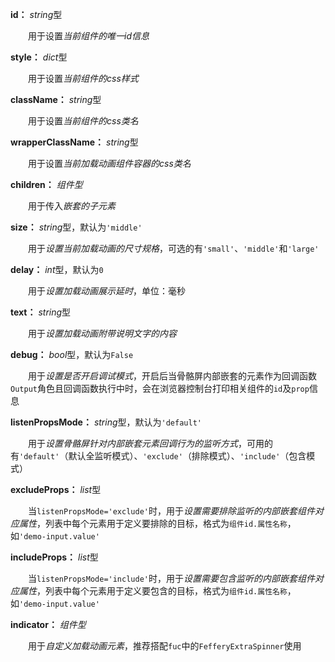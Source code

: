 **id：** *string*型

　　用于设置*当前组件的唯一id信息*

**style：** *dict*型

　　用于设置*当前组件的css样式*

**className：** *string*型

　　用于设置*当前组件的css类名*

**wrapperClassName：** *string*型

　　用于设置*当前加载动画组件容器的css类名*

**children：** *组件型*

　　用于传入*嵌套的子元素*

**size：** *string*型，默认为`'middle'`

　　用于*设置当前加载动画的尺寸规格*，可选的有`'small'`、`'middle'`和`'large'`

**delay：** *int*型，默认为`0`

　　用于*设置加载动画展示延时*，单位：毫秒

**text：** *string*型

　　用于*设置加载动画附带说明文字的内容*

**debug：** *bool*型，默认为`False`

　　用于*设置是否开启调试模式*，开启后当骨骼屏内部嵌套的元素作为回调函数`Output`角色且回调函数执行中时，会在浏览器控制台打印相关组件的`id`及`prop`信息

**listenPropsMode：** *string*型，默认为`'default'`

　　用于*设置骨骼屏针对内部嵌套元素回调行为的监听方式*，可用的有`'default'`（默认全监听模式）、`'exclude'`（排除模式）、`'include'`（包含模式）

**excludeProps：** *list*型

　　当`listenPropsMode='exclude'`时，用于*设置需要排除监听的内部嵌套组件对应属性*，列表中每个元素用于定义要排除的目标，格式为`组件id.属性名称`，如`'demo-input.value'`

**includeProps：** *list*型

　　当`listenPropsMode='include'`时，用于*设置需要包含监听的内部嵌套组件对应属性*，列表中每个元素用于定义要包含的目标，格式为`组件id.属性名称`，如`'demo-input.value'`

**indicator：** *组件型*

　　用于*自定义加载动画元素*，推荐搭配`fuc`中的`FefferyExtraSpinner`使用